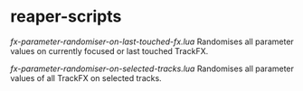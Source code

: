 # reaper-scripts

*fx-parameter-randomiser-on-last-touched-fx.lua*
Randomises all parameter values on currently focused or last touched TrackFX.

*fx-parameter-randomiser-on-selected-tracks.lua*
Randomises all parameter values of all TrackFX on selected tracks.
